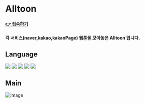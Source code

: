 # Alltoon 
#### [👉 접속하기](https://kn-front.github.io/Alltoon) 
#### 각 서비스(naver,kakao,kakaoPage) 웹툰을 모아놓은 Alltoon 입니다.



## Language
<div>
  <img src="https://img.shields.io/badge/React-61DAFB?style=flat&logo=React&logoColor=black "/>
  <img src="https://img.shields.io/badge/TypeScript-3178C6?style=flat&logo=TypeScript&logoColor=white"/>
  <img src = "https://img.shields.io/badge/recoil-3578E5?style=flat&logo=recoil&logoColor=white"/> 
  <img src = "https://img.shields.io/badge/reactquery-FF4154?style=flat&logo=reactquery&logoColor=white"/> 
  <img src = "https://img.shields.io/badge/tailwindcss-06B6D4?style=flat&logo=tailwindcss&logoColor=white"/>
</div>

## Main
![image](https://github.com/KN-Front/Alltoon/assets/70560755/697d0227-a390-47d2-8b2d-c176c871a2be)


